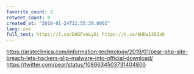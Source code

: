 ```yaml
---
favorite_count: 2
retweet_count: 0
created_at: "2019-01-24T11:55:30.000Z"
lang: zxx
full_text: https://t.co/DHGFvnLy0i https://t.co/6HDw136Zxb
---
```


<https://arstechnica.com/information-technology/2019/01/pear-php-site-breach-lets-hackers-slip-malware-into-official-download/>
<https://twitter.com/pear/status/1086634503731404800>
